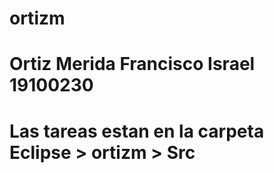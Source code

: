 # ortizm

# Ortiz Merida Francisco Israel 19100230

# Las tareas estan en la carpeta Eclipse > ortizm > Src